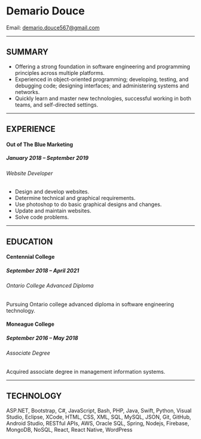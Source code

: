 # Demario Douce

Email: demario.douce567@gmail.com

---

## SUMMARY

- Offering a strong foundation in software engineering and programming principles across multiple platforms.
- Experienced in object-oriented programming; developing, testing, and debugging code; designing interfaces; and administering systems and networks.
- Quickly learn and master new technologies, successful working in both teams, and self-directed settings.

---

## EXPERIENCE

#### Out of The Blue Marketing

##### January 2018 – September 2019

###### Website Developer

- Design and develop websites.
- Determine technical and graphical requirements.
- Use photoshop to do basic graphical designs and changes.
- Update and maintain websites.
- Solve code problems.

---

## EDUCATION

#### Centennial College

##### September 2018 – April 2021

###### Ontario College Advanced Diploma

Pursuing Ontario college advanced diploma in software engineering technology.

#### Moneague College

##### September 2016 – May 2018

###### Associate Degree

Acquired associate degree in management information systems.

---

## TECHNOLOGY

ASP.NET, Bootstrap, C#, JavaScript, Bash, PHP, Java, Swift, Python, Visual Studio, Eclipse, XCode, HTML, CSS, XML, SQL, MySQL, JSON, Git, GitHub, Android Studio, RESTful APIs, AWS, Oracle SQL, Spring, Nodejs, Firebase, MongoDB, NoSQL, React, React Native, WordPress
